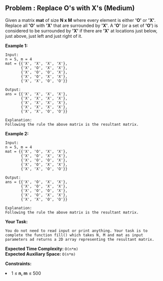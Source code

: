 ## Problem : Replace O's with X's (Medium)
Given a matrix **mat** of size **N x M** where every element is either **'O'** or **'X'**. Replace all **'O'** with **'X'** that are 
surrounded by **'X'**.
A **'O'** (or a set of **'O'**) is considered to be surrounded by **'X'** if there are **'X'** at locations just below, just above, 
just left and just right of it.

**Example 1:**
```
Input: 
n = 5, m = 4
mat = {{'X', 'X', 'X', 'X'}, 
       {'X', 'O', 'X', 'X'}, 
       {'X', 'O', 'O', 'X'}, 
       {'X', 'O', 'X', 'X'}, 
       {'X', 'X', 'O', 'O'}}

Output: 
ans = {{'X', 'X', 'X', 'X'}, 
       {'X', 'X', 'X', 'X'}, 
       {'X', 'X', 'X', 'X'}, 
       {'X', 'X', 'X', 'X'}, 
       {'X', 'X', 'O', 'O'}}

Explanation: 
Following the rule the above matrix is the resultant matrix. 
```

**Example 2:**
```
Input: 
n = 5, m = 4
mat = {{'X', 'O', 'X', 'X'}, 
       {'X', 'O', 'X', 'X'}, 
       {'X', 'O', 'O', 'X'}, 
       {'X', 'O', 'X', 'X'}, 
       {'X', 'X', 'O', 'O'}}

Output: 
ans = {{'X', 'O', 'X', 'X'}, 
       {'X', 'O', 'X', 'X'}, 
       {'X', 'O', 'O', 'X'}, 
       {'X', 'O', 'X', 'X'}, 
       {'X', 'X', 'O', 'O'}}

Explanation: 
Following the rule the above matrix is the resultant matrix.
```

**Your Task:**
```
You do not need to read input or print anything. Your task is to complete the function fill() which takes N, M and mat as input 
parameters ad returns a 2D array representing the resultant matrix.
```

**Expected Time Complexity:** ```O(n*m)```<br>
**Expected Auxiliary Space:** ```O(n*m)```

**Constraints:**
<li>1 ≤ <b>n, m</b> ≤ 500</li>


